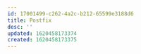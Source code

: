 ```yaml
---
id: 17001499-c262-4a2c-b212-65599e3188d6
title: Postfix
desc: ''
updated: 1620458173374
created: 1620458173375
---
```



